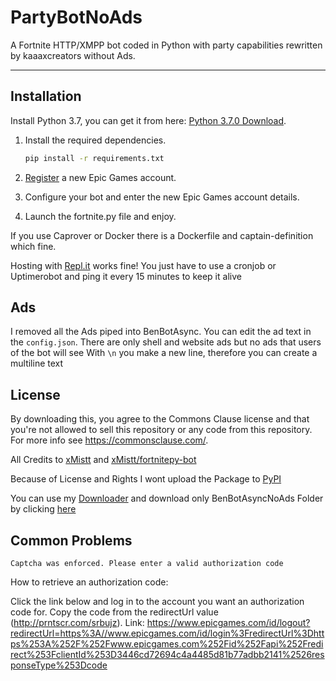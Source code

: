 # PartyBotNoAds

A Fortnite HTTP/XMPP bot coded in Python with party capabilities rewritten by kaaaxcreators without Ads.

---

## Installation

Install Python 3.7, you can get it from here: [Python 3.7.0 Download](https://www.python.org/ftp/python/3.7.0/python-3.7.0-amd64.exe).

1. Install the required dependencies.

    ```bash
    pip install -r requirements.txt
    ```

2. [Register](https://epicgames.com/id/register) a new Epic Games account.

3. Configure your bot and enter the new Epic Games account details.

4. Launch the fortnite.py file and enjoy.

If you use Caprover or Docker there is a Dockerfile and captain-definition which fine.

Hosting with [Repl.it](https://repl.it/) works fine! You just have to use a cronjob or Uptimerobot and ping it every 15 minutes to keep it alive

## Ads

I removed all the Ads piped into BenBotAsync. You can edit the ad text in the `config.json`. There are only shell and website ads but no ads that users of the bot will see
With `\n` you make a new line, therefore you can create a multiline text

## License

By downloading this, you agree to the Commons Clause license and that you're not allowed to sell this repository or any code from this repository. For more info see <https://commonsclause.com/>.

All Credits to [xMistt](https://github.com/xMistt) and [xMistt/fortnitepy-bot](https://github.com/xMistt/fortnitepy-bot)

Because of License and Rights I wont upload the Package to [PyPI](https://pypi.org/)

You can use my [Downloader](https://downloader.kaaaxcreators.de/#/home) and download only BenBotAsyncNoAds Folder by clicking [here](https://downloader.kaaaxcreators.de/#/home?url=https:%2F%2Fgithub.com%2Fkaaaxcreators%2Ffortnitepy%2Ftree%2Fmain%2FBenBotAsyncNoAds)

## Common Problems

`Captcha was enforced. Please enter a valid authorization code`

How to retrieve an authorization code:

Click the link below and log in to the account you want an authorization code for.
Copy the code from the redirectUrl value (<http://prntscr.com/srbujz>).
Link: <https://www.epicgames.com/id/logout?redirectUrl=https%3A//www.epicgames.com/id/login%3FredirectUrl%3Dhttps%253A%252F%252Fwww.epicgames.com%252Fid%252Fapi%252Fredirect%253FclientId%253D3446cd72694c4a4485d81b77adbb2141%2526responseType%253Dcode>
